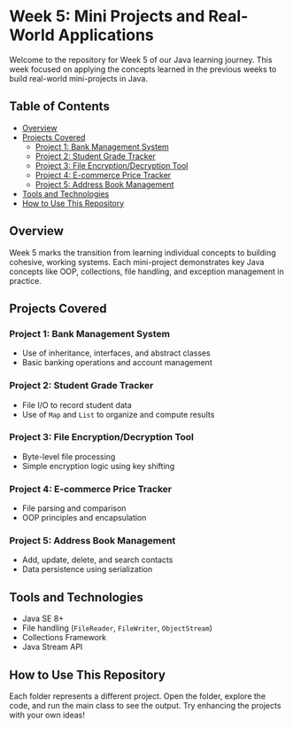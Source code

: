 # Week 5: Mini Projects and Real-World Applications

Welcome to the repository for Week 5 of our Java learning journey. This week focused on applying the concepts learned in the previous weeks to build real-world mini-projects in Java.

## Table of Contents
- [Overview](#overview)
- [Projects Covered](#projects-covered)
  - [Project 1: Bank Management System](#project-1-bank-management-system)
  - [Project 2: Student Grade Tracker](#project-2-student-grade-tracker)
  - [Project 3: File Encryption/Decryption Tool](#project-3-file-encryptiondecryption-tool)
  - [Project 4: E-commerce Price Tracker](#project-4-e-commerce-price-tracker)
  - [Project 5: Address Book Management](#project-5-address-book-management)
- [Tools and Technologies](#tools-and-technologies)
- [How to Use This Repository](#how-to-use-this-repository)

## Overview
Week 5 marks the transition from learning individual concepts to building cohesive, working systems. Each mini-project demonstrates key Java concepts like OOP, collections, file handling, and exception management in practice.

## Projects Covered

### Project 1: Bank Management System
- Use of inheritance, interfaces, and abstract classes  
- Basic banking operations and account management  

### Project 2: Student Grade Tracker
- File I/O to record student data  
- Use of `Map` and `List` to organize and compute results  

### Project 3: File Encryption/Decryption Tool
- Byte-level file processing  
- Simple encryption logic using key shifting  

### Project 4: E-commerce Price Tracker
- File parsing and comparison  
- OOP principles and encapsulation  

### Project 5: Address Book Management
- Add, update, delete, and search contacts  
- Data persistence using serialization  

## Tools and Technologies
- Java SE 8+  
- File handling (`FileReader`, `FileWriter`, `ObjectStream`)  
- Collections Framework  
- Java Stream API  

## How to Use This Repository
Each folder represents a different project. Open the folder, explore the code, and run the main class to see the output. Try enhancing the projects with your own ideas!
